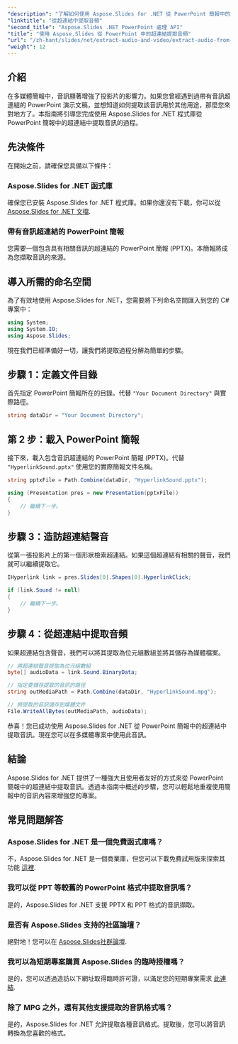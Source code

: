 ```yaml
---
"description": "了解如何使用 Aspose.Slides for .NET 從 PowerPoint 簡報中的超連結中提取音訊。本逐步指南提供了清晰的說明。"
"linktitle": "從超連結中提取音頻"
"second_title": "Aspose.Slides .NET PowerPoint 處理 API"
"title": "使用 Aspose.Slides 從 PowerPoint 中的超連結提取音頻"
"url": "/zh-hant/slides/net/extract-audio-and-video/extract-audio-from-hyperlinks/"
"weight": 12
---
```


## 介紹

在多媒體簡報中，音訊顯著增強了投影片的影響力。如果您曾經遇到過帶有音訊超連結的 PowerPoint 演示文稿，並想知道如何提取該音訊用於其他用途，那麼您來對地方了。本指南將引導您完成使用 Aspose.Slides for .NET 程式庫從 PowerPoint 簡報中的超連結中提取音訊的過程。

## 先決條件

在開始之前，請確保您具備以下條件：

### Aspose.Slides for .NET 函式庫

確保您已安裝 Aspose.Slides for .NET 程式庫。如果你還沒有下載，你可以從 [Aspose.Slides for .NET 文檔](https://reference。aspose.com/slides/net/).

### 帶有音訊超連結的 PowerPoint 簡報

您需要一個包含具有相關音訊的超連結的 PowerPoint 簡報 (PPTX)。本簡報將成為您擷取音訊的來源。

## 導入所需的命名空間

為了有效地使用 Aspose.Slides for .NET，您需要將下列命名空間匯入到您的 C# 專案中：

```csharp
using System;
using System.IO;
using Aspose.Slides;
```

現在我們已經準備好一切，讓我們將提取過程分解為簡單的步驟。

## 步驟 1：定義文件目錄

首先指定 PowerPoint 簡報所在的目錄。代替 `"Your Document Directory"` 與實際路徑。

```csharp
string dataDir = "Your Document Directory";
```

## 第 2 步：載入 PowerPoint 簡報

接下來，載入包含音訊超連結的 PowerPoint 簡報 (PPTX)。代替 `"HyperlinkSound.pptx"` 使用您的實際簡報文件名稱。

```csharp
string pptxFile = Path.Combine(dataDir, "HyperlinkSound.pptx");

using (Presentation pres = new Presentation(pptxFile))
{
    // 繼續下一步。
}
```

## 步驟 3：造訪超連結聲音

從第一張投影片上的第一個形狀檢索超連結。如果這個超連結有相關的聲音，我們就可以繼續提取它。

```csharp
IHyperlink link = pres.Slides[0].Shapes[0].HyperlinkClick;

if (link.Sound != null)
{
    // 繼續下一步。
}
```

## 步驟 4：從超連結中提取音頻

如果超連結包含聲音，我們可以將其提取為位元組數組並將其儲存為媒體檔案。

```csharp
// 將超連結聲音提取為位元組數組
byte[] audioData = link.Sound.BinaryData;

// 指定要儲存提取的音訊的路徑
string outMediaPath = Path.Combine(dataDir, "HyperlinkSound.mpg");

// 將提取的音訊儲存到媒體文件
File.WriteAllBytes(outMediaPath, audioData);
```

恭喜！您已成功使用 Aspose.Slides for .NET 從 PowerPoint 簡報中的超連結中提取音訊。現在您可以在多媒體專案中使用此音訊。

## 結論

Aspose.Slides for .NET 提供了一種強大且使用者友好的方式來從 PowerPoint 簡報中的超連結中提取音訊。透過本指南中概述的步驟，您可以輕鬆地重複使用簡報中的音訊內容來增強您的專案。

## 常見問題解答

### Aspose.Slides for .NET 是一個免費函式庫嗎？
不，Aspose.Slides for .NET 是一個商業庫，但您可以下載免費試用版來探索其功能 [這裡](https://releases。aspose.com/).

### 我可以從 PPT 等較舊的 PowerPoint 格式中提取音訊嗎？
是的，Aspose.Slides for .NET 支援 PPTX 和 PPT 格式的音訊擷取。

### 是否有 Aspose.Slides 支持的社區論壇？
絕對地！您可以在 [Aspose.Slides社群論壇](https://forum。aspose.com/).

### 我可以為短期專案購買 Aspose.Slides 的臨時授權嗎？
是的，您可以透過造訪以下網址取得臨時許可證，以滿足您的短期專案需求 [此連結](https://purchase。aspose.com/temporary-license/).

### 除了 MPG 之外，還有其他支援提取的音訊格式嗎？
是的，Aspose.Slides for .NET 允許提取各種音訊格式。提取後，您可以將音訊轉換為您喜歡的格式。